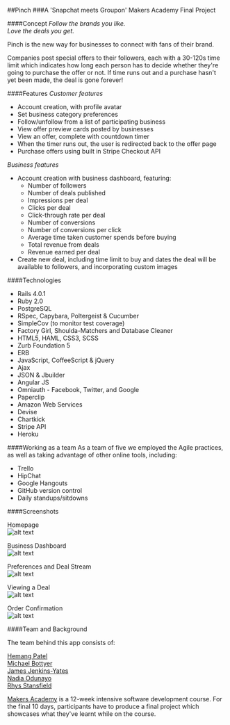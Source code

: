 ##Pinch
###A 'Snapchat meets Groupon' Makers Academy Final Project

####Concept
*Follow the brands you like.*<br>
*Love the deals you get.*

Pinch is the new way for businesses to connect with fans of their brand.

Companies post special offers to their followers, each with a 30-120s time limit which indicates how long each person has to decide whether they're going to purchase the offer or not. If time runs out and a purchase hasn't yet been made, the deal is gone forever!

####Features
*Customer features* <br>

* Account creation, with profile avatar
* Set business category preferences
* Follow/unfollow from a list of participating business
* View offer preview cards posted by businesses
* View an offer, complete with countdown timer
* When the timer runs out, the user is redirected back to the offer page
* Purchase offers using built in Stripe Checkout API


*Business features*<br>

* Account creation with business dashboard, featuring:
   * Number of followers
   * Number of deals published
   * Impressions per deal
   * Clicks per deal
   * Click-through rate per deal
   * Number of conversions
   * Number of conversions per click
   * Average time taken customer spends before buying
   * Total revenue from deals
   * Revenue earned per deal
* Create new deal, including time limit to buy and dates the deal will be available to followers, and incorporating custom images

####Technologies
* Rails 4.0.1
* Ruby 2.0
* PostgreSQL
* RSpec, Capybara, Poltergeist & Cucumber
* SimpleCov (to monitor test coverage)
* Factory Girl, Shoulda-Matchers and Database Cleaner
* HTML5, HAML, CSS3, SCSS
* Zurb Foundation 5
* ERB
* JavaScript, CoffeeScript & jQuery
* Ajax
* JSON & Jbuilder 
* Angular JS
* Omniauth - Facebook, Twitter, and Google
* Paperclip
* Amazon Web Services
* Devise
* Chartkick
* Stripe API
* Heroku



####Working as a team
As a team of five we employed the Agile practices, as well as taking advantage of other online tools, including:

* Trello
* HipChat
* Google Hangouts
* GitHub version control
* Daily standups/sitdowns

####Screenshots

Homepage <br>
![alt text](https://github.com/NadiDami/deal/blob/master/app/assets/images/Pinch%20Homepage.png)

Business Dashboard <br>
![alt text](https://github.com/NadiDami/deal/blob/master/app/assets/images/Pinch%20Dashboard.png)

Preferences and Deal Stream <br>
![alt text](https://github.com/NadiDami/deal/blob/master/app/assets/images/Pinch%20Deal%20Stream%20and%20Preferences.png)

Viewing a Deal <br>
![alt text](https://github.com/NadiDami/deal/blob/master/app/assets/images/Pinch%20Viewing%20Deal.png)

Order Confirmation <br>
![alt text](https://github.com/NadiDami/deal/blob/master/app/assets/images/Pinch%20Order%20Confirmation.png)


####Team and Background

The team behind this app consists of:

[Hemang Patel](https://github.com/HemangPatel1)<br>
[Michael Bottyer](https://github.com/MBottjer)<br>
[James Jenkins-Yates](https://github.com/jamesjenkinsyates)<br>
[Nadia Odunayo](https://github.com/NadiDami)<br>
[Rhys Stansfield](https://github.com/RhysStansfield)<br>

[Makers Academy](http://www.makersacademy.com) is a 12-week intensive software development course. For the final 10 days, participants have to produce a final project which showcases what they've learnt while on the course. 